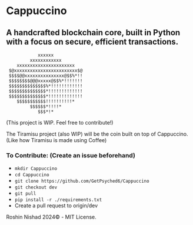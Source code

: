# Cappuccino

## A handcrafted blockchain core, built in Python with a focus on secure, efficient transactions.

```
            xxxxxx
         xxxxxxxxxxxx                  
    xxxxxxxxxxxxxxxxxxxxxx    
 $@xxxxxxxxxxxxxxxxxxxxxxxx$@ 
 $$$$@@xxxxxxxxxxxxxxx@$$%*!! 
 $$$$$$$$@@@xxxxx@$$%*!!!!!!! 
 $$$$$$$$$$$$$$%*!!!!!!!!!!!!
 $$$$$$$$$$$$$$*!!!!!!!!!!!!!
 $$$$$$$$$$$$$$*!!!!!!!!!!!!! 
    $$$$$$$$$$$!!!!!!!!!!*    
         $$$$$$*!!!!*  
            $$$*!*
```           

(This project is WIP. Feel free to contribute!)

The Tiramisu project (also WIP) will be the coin built on top of Cappuccino. (Like how Tiramisu is made using Coffee)

### To Contribute: (Create an issue beforehand)

- ```mkdir Cappuccino```
- ```cd Cappuccino```
- ```git clone https://github.com/GetPsyched6/Cappuccino```
- ```git checkout dev```
- ```git pull```
- ```pip install -r ./requirements.txt```
- Create a pull request to origin/dev

Roshin Nishad 2024© - MIT License.

